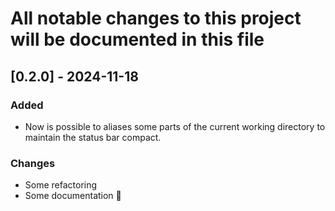 # All notable changes to this project will be documented in this file

## [0.2.0] - 2024-11-18

### Added

- Now is possible to aliases some parts of the current working directory
  to maintain the status bar compact.

### Changes

- Some refactoring
- Some documentation 💅
